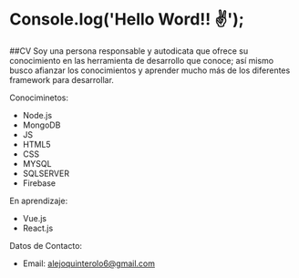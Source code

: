 # Console.log('Hello Word!! ✌');

##CV
Soy una persona responsable y autodicata que ofrece su conocimiento en las herramienta de desarrollo que conoce; así mismo busco afianzar los conocimientos y aprender mucho más de los diferentes framework para desarrollar.

Conociminetos:
* Node.js
* MongoDB
* JS
* HTML5  
* CSS  
* MYSQL  
* SQLSERVER
* Firebase

En aprendizaje:
* Vue.js
* React.js

Datos de Contacto:
* Email: alejoquinterolo6@gmail.com




